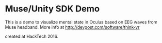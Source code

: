 Muse/Unity SDK Demo
========

This is a demo to visualize mental state in Oculus based on EEG waves from Muse headband. More info at http://devpost.com/software/think-vr

created at HackTech 2016.
